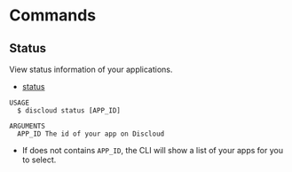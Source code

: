 # Commands

## Status

View status information of your applications.

- [status](#status)

```sh-session
USAGE
  $ discloud status [APP_ID]

ARGUMENTS
  APP_ID The id of your app on Discloud
```

- If does not contains `APP_ID`, the CLI will show a list of your apps for you to select.

